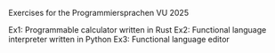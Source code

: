 Exercises for the Programmiersprachen VU 2025

Ex1: Programmable calculator written in Rust
Ex2: Functional language interpreter written in Python
Ex3: Functional language editor
